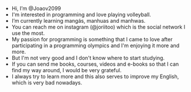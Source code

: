 - Hi, I’m @Joaov2099
- I'm interested in programming and love playing volleyball.
- I’m currently learning mangás, manhuas and manhwas.
- You can reach me on instagram (@joriitoo) which is the social network I use the most.
- My passion for programming is something that I came to love after participating in a programming olympics and I'm enjoying it more and more. 
- But I'm not very good and I don't know where to start studying. 
- If you can send me books, courses, videos and e-books so that I can find my way around, I would be very grateful. 
- I always try to learn more and this also serves to improve my English, which is very bad nowadays.
